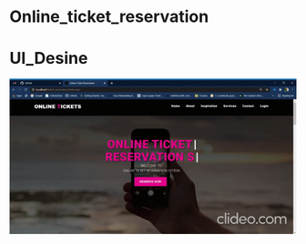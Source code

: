# Online_ticket_reservation
# UI_Desine


![WEBSITE Demo.gif](https://github.com/vaibhavdpatil/Online_ticket_reservation/blob/main/WEBSITE%20Demo.gif)
